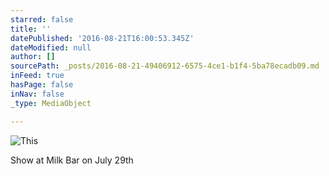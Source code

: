 ```yaml
---
starred: false
title: ''
datePublished: '2016-08-21T16:00:53.345Z'
dateModified: null
author: []
sourcePath: _posts/2016-08-21-49406912-6575-4ce1-b1f4-5ba78ecadb09.md
inFeed: true
hasPage: false
inNav: false
_type: MediaObject

---
```

![This ](https://the-grid-user-content.s3-us-west-2.amazonaws.com/adc53c5e-9868-46c2-9d25-e40dab8f21ba.jpg)

Show at Milk Bar on July 29th
